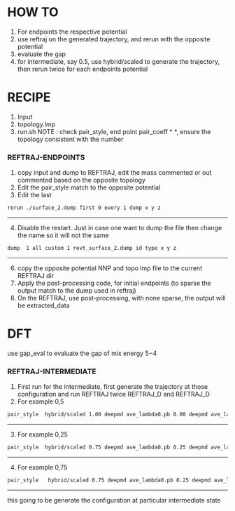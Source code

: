 # HOW TO
1) For endpoints the respective potential
2) use reftraj on the generated trajectory, and rerun with the opposite potential
3) evaluate the gap
4) for intermediate, say 0.5, use hybrid/scaled to generate the trajectory, then rerun twice for each endpoints potential

# RECIPE
1) Input
2) topology.lmp
3) run.sh
NOTE : check pair_style, end point pair_coeff * *, ensure the topology consistent with the number

### REFTRAJ-ENDPOINTS
1) copy input and dump to REFTRAJ, edit the mass commented or out commented based on the opposite topology
2) Edit the pair_style match to the opposite potential
3) Edit the last
```bash
rerun ./surface_2.dump first 0 every 1 dump x y z
```
---
4) Disable the restart. Just in case one want to dump the file then change the name so it will not the same
```bash
dump  1 all custom 1 revt_surface_2.dump id type x y z
```
---
6) copy the opposite potential NNP and topo lmp file to the current REFTRAJ dir
7) Apply the post-processing code, for initial endpoints (to sparse the output match to the dump used in reftraj)
8) On the REFTRAJ, use post-processing, with none sparse, the output will be extracted_data


# DFT
use gap_eval to evaluate the gap of mix energy $5-$4

### REFTRAJ-INTERMEDIATE
1) First run for the intermediate, first generate the trajectory at those configuration and run REFTRAJ twice REFTRAJ_D and REFTRAJ_D
2) For example 0,5
```bash
pair_style  hybrid/scaled 1.00 deepmd ave_lambda0.pb 0.00 deepmd ave_lambda1.pb
```
---
3) For example 0,25
```bash
pair_style  hybrid/scaled 0.75 deepmd ave_lambda0.pb 0.25 deepmd ave_lambda1.pb
```
---
4) For example 0,75
```bash
pair_style   hybrid/scaled 0.75 deepmd ave_lambda0.pb 0.25 deepmd ave_lambda1.pb
```
---

 this going to be generate the configuration at particular intermediate state 
